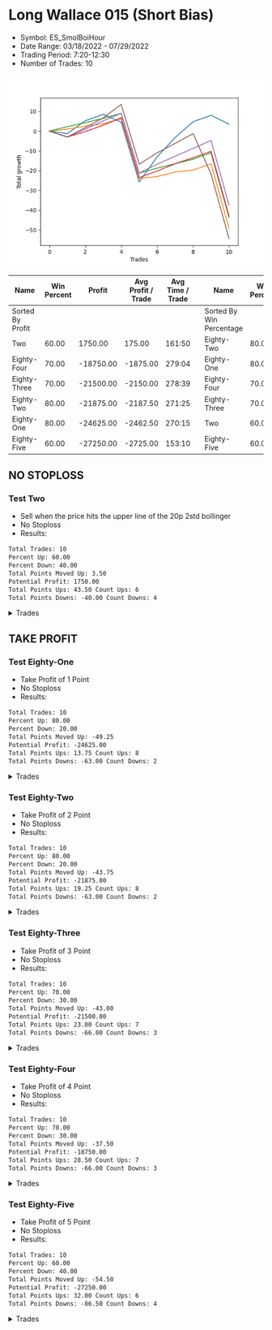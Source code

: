 # Long Wallace 015 (Short Bias)
- Symbol: ES_SmolBoiHour
- Date Range: 03/18/2022 - 07/29/2022
- Trading Period: 7:20-12:30
- Number of Trades: 10

![Plot](LongWallace015ES_SmolBoiHour(ShortBias).png)

| Name | Win Percent | Profit | Avg Profit / Trade | Avg Time / Trade |      | Name | Win Percent | Profit | Avg Profit / Trade | Avg Time / Trade |
| ---- | ----------- | ------ | ------------------ | ---------------- | ---- | ---- | ----------- | ------ | ------------------ | ---------------- |
| Sorted By <br> Profit | | | | | | Sorted By <br> Win Percentage ||||
| Two | 60.00 | 1750.00 | 175.00 | 161:50 |     | Eighty-Two | 80.00 | -21875.00 | -2187.50 | 271:25 |
| Eighty-Four | 70.00 | -18750.00 | -1875.00 | 279:04 |     | Eighty-One | 80.00 | -24625.00 | -2462.50 | 270:15 |
| Eighty-Three | 70.00 | -21500.00 | -2150.00 | 278:39 |     | Eighty-Four | 70.00 | -18750.00 | -1875.00 | 279:04 |
| Eighty-Two | 80.00 | -21875.00 | -2187.50 | 271:25 |     | Eighty-Three | 70.00 | -21500.00 | -2150.00 | 278:39 |
| Eighty-One | 80.00 | -24625.00 | -2462.50 | 270:15 |     | Two | 60.00 | 1750.00 | 175.00 | 161:50 |
| Eighty-Five | 60.00 | -27250.00 | -2725.00 | 153:10 |     | Eighty-Five | 60.00 | -27250.00 | -2725.00 | 153:10 |

## NO STOPLOSS

### Test Two
* Sell when the price hits the upper line of the 20p 2std bollinger
* No Stoploss
* Results:
```
Total Trades: 10
Percent Up: 60.00
Percent Down: 40.00
Total Points Moved Up: 3.50
Potential Profit: 1750.00
Total Points Ups: 43.50 Count Ups: 6
Total Points Downs: -40.00 Count Downs: 4
```

<details><summary>Trades</summary>

<code>In: 2022-03-28 08:38:00		Out: 2022-03-28 09:07:10		Total Position Time: 29:10		Total Move Up: -1.25		Total to Date: -1.25</code> <br />
<code>In: 2022-03-30 08:13:00		Out: 2022-03-30 08:35:15		Total Position Time: 22:15		Total Move Up: 6.50		Total to Date: 5.25</code> <br />
<code>In: 2022-04-12 09:28:00		Out: 2022-04-12 09:50:15		Total Position Time: 22:15		Total Move Up: 3.25		Total to Date: 8.50</code> <br />
<code>In: 2022-05-02 10:05:00		Out: 2022-05-02 11:03:45		Total Position Time: 58:45		Total Move Up: -4.00		Total to Date: 4.50</code> <br />
<code>In: 2022-06-09 12:03:00		Out: 2022-06-09 12:46:00		Total Position Time: 43:00		Total Move Up: -30.25		Total to Date: -25.75</code> <br />
<code>In: 2022-06-14 12:16:00		Out: 2022-06-14 12:29:35		Total Position Time: 13:35		Total Move Up: 12.75		Total to Date: -13.00</code> <br />
<code>In: 2022-06-23 09:06:00		Out: 2022-06-23 09:19:05		Total Position Time: 13:05		Total Move Up: 9.75		Total to Date: -3.25</code> <br />
<code>In: 2022-07-06 08:34:00		Out: 2022-07-06 08:51:15		Total Position Time: 17:15		Total Move Up: 8.00		Total to Date: 4.75</code> <br />
<code>In: 2022-07-12 12:06:00		Out: 2022-07-13 10:03:00		Total Position Time: 1317:00		Total Move Up: 3.25		Total to Date: 8.00</code> <br />
<code>In: 2022-07-22 08:26:00		Out: 2022-07-25 09:48:00		Total Position Time: 82:00		Total Move Up: -4.50		Total to Date: 3.50</code> <br />


</details>

## TAKE PROFIT

### Test Eighty-One
* Take Profit of 1 Point
* No Stoploss
* Results:
```
Total Trades: 10
Percent Up: 80.00
Percent Down: 20.00
Total Points Moved Up: -49.25
Potential Profit: -24625.00
Total Points Ups: 13.75 Count Ups: 8
Total Points Downs: -63.00 Count Downs: 2
```

<details><summary>Trades</summary>

<code>In: 2022-03-28 08:38:00		Out: 2022-03-28 08:38:50		Total Position Time: 00:50		Total Move Up: 1.00		Total to Date: 1.00</code> <br />
<code>In: 2022-03-30 08:13:00		Out: 2022-03-30 08:13:25		Total Position Time: 00:25		Total Move Up: 1.50		Total to Date: 2.50</code> <br />
<code>In: 2022-04-12 09:28:00		Out: 2022-04-12 09:31:30		Total Position Time: 03:30		Total Move Up: 1.25		Total to Date: 3.75</code> <br />
<code>In: 2022-05-02 10:05:00		Out: 2022-05-02 10:05:20		Total Position Time: 00:20		Total Move Up: 2.50		Total to Date: 6.25</code> <br />
<code>In: 2022-06-09 12:03:00		Out: 2022-06-09 12:46:00		Total Position Time: 43:00		Total Move Up: -30.25		Total to Date: -24.00</code> <br />
<code>In: 2022-06-14 12:16:00		Out: 2022-06-14 12:22:05		Total Position Time: 06:05		Total Move Up: 1.00		Total to Date: -23.00</code> <br />
<code>In: 2022-06-23 09:06:00		Out: 2022-06-23 09:06:55		Total Position Time: 00:55		Total Move Up: 2.25		Total to Date: -20.75</code> <br />
<code>In: 2022-07-06 08:34:00		Out: 2022-07-06 08:34:30		Total Position Time: 00:30		Total Move Up: 1.00		Total to Date: -19.75</code> <br />
<code>In: 2022-07-12 12:06:00		Out: 2022-07-13 10:03:00		Total Position Time: 1317:00		Total Move Up: 3.25		Total to Date: -16.50</code> <br />
<code>In: 2022-07-22 08:26:00		Out: 2022-07-26 06:36:00		Total Position Time: 1330:00		Total Move Up: -32.75		Total to Date: -49.25</code> <br />


</details>

### Test Eighty-Two
* Take Profit of 2 Point
* No Stoploss
* Results:
```
Total Trades: 10
Percent Up: 80.00
Percent Down: 20.00
Total Points Moved Up: -43.75
Potential Profit: -21875.00
Total Points Ups: 19.25 Count Ups: 8
Total Points Downs: -63.00 Count Downs: 2
```

<details><summary>Trades</summary>

<code>In: 2022-03-28 08:38:00		Out: 2022-03-28 08:44:40		Total Position Time: 06:40		Total Move Up: 2.25		Total to Date: 2.25</code> <br />
<code>In: 2022-03-30 08:13:00		Out: 2022-03-30 08:13:35		Total Position Time: 00:35		Total Move Up: 2.00		Total to Date: 4.25</code> <br />
<code>In: 2022-04-12 09:28:00		Out: 2022-04-12 09:33:30		Total Position Time: 05:30		Total Move Up: 2.25		Total to Date: 6.50</code> <br />
<code>In: 2022-05-02 10:05:00		Out: 2022-05-02 10:05:20		Total Position Time: 00:20		Total Move Up: 2.50		Total to Date: 9.00</code> <br />
<code>In: 2022-06-09 12:03:00		Out: 2022-06-09 12:46:00		Total Position Time: 43:00		Total Move Up: -30.25		Total to Date: -21.25</code> <br />
<code>In: 2022-06-14 12:16:00		Out: 2022-06-14 12:25:35		Total Position Time: 09:35		Total Move Up: 2.50		Total to Date: -18.75</code> <br />
<code>In: 2022-06-23 09:06:00		Out: 2022-06-23 09:06:55		Total Position Time: 00:55		Total Move Up: 2.25		Total to Date: -16.50</code> <br />
<code>In: 2022-07-06 08:34:00		Out: 2022-07-06 08:34:40		Total Position Time: 00:40		Total Move Up: 2.25		Total to Date: -14.25</code> <br />
<code>In: 2022-07-12 12:06:00		Out: 2022-07-13 10:03:00		Total Position Time: 1317:00		Total Move Up: 3.25		Total to Date: -11.00</code> <br />
<code>In: 2022-07-22 08:26:00		Out: 2022-07-26 06:36:00		Total Position Time: 1330:00		Total Move Up: -32.75		Total to Date: -43.75</code> <br />


</details>

### Test Eighty-Three
* Take Profit of 3 Point
* No Stoploss
* Results:
```
Total Trades: 10
Percent Up: 70.00
Percent Down: 30.00
Total Points Moved Up: -43.00
Potential Profit: -21500.00
Total Points Ups: 23.00 Count Ups: 7
Total Points Downs: -66.00 Count Downs: 3
```

<details><summary>Trades</summary>

<code>In: 2022-03-28 08:38:00		Out: 2022-03-28 09:37:55		Total Position Time: 59:55		Total Move Up: -3.00		Total to Date: -3.00</code> <br />
<code>In: 2022-03-30 08:13:00		Out: 2022-03-30 08:15:25		Total Position Time: 02:25		Total Move Up: 2.75		Total to Date: -0.25</code> <br />
<code>In: 2022-04-12 09:28:00		Out: 2022-04-12 09:50:15		Total Position Time: 22:15		Total Move Up: 3.25		Total to Date: 3.00</code> <br />
<code>In: 2022-05-02 10:05:00		Out: 2022-05-02 10:05:25		Total Position Time: 00:25		Total Move Up: 3.75		Total to Date: 6.75</code> <br />
<code>In: 2022-06-09 12:03:00		Out: 2022-06-09 12:46:00		Total Position Time: 43:00		Total Move Up: -30.25		Total to Date: -23.50</code> <br />
<code>In: 2022-06-14 12:16:00		Out: 2022-06-14 12:25:40		Total Position Time: 09:40		Total Move Up: 3.25		Total to Date: -20.25</code> <br />
<code>In: 2022-06-23 09:06:00		Out: 2022-06-23 09:07:10		Total Position Time: 01:10		Total Move Up: 3.75		Total to Date: -16.50</code> <br />
<code>In: 2022-07-06 08:34:00		Out: 2022-07-06 08:34:45		Total Position Time: 00:45		Total Move Up: 3.00		Total to Date: -13.50</code> <br />
<code>In: 2022-07-12 12:06:00		Out: 2022-07-13 10:03:00		Total Position Time: 1317:00		Total Move Up: 3.25		Total to Date: -10.25</code> <br />
<code>In: 2022-07-22 08:26:00		Out: 2022-07-26 06:36:00		Total Position Time: 1330:00		Total Move Up: -32.75		Total to Date: -43.00</code> <br />


</details>

### Test Eighty-Four
* Take Profit of 4 Point
* No Stoploss
* Results:
```
Total Trades: 10
Percent Up: 70.00
Percent Down: 30.00
Total Points Moved Up: -37.50
Potential Profit: -18750.00
Total Points Ups: 28.50 Count Ups: 7
Total Points Downs: -66.00 Count Downs: 3
```

<details><summary>Trades</summary>

<code>In: 2022-03-28 08:38:00		Out: 2022-03-28 09:37:55		Total Position Time: 59:55		Total Move Up: -3.00		Total to Date: -3.00</code> <br />
<code>In: 2022-03-30 08:13:00		Out: 2022-03-30 08:15:40		Total Position Time: 02:40		Total Move Up: 4.00		Total to Date: 1.00</code> <br />
<code>In: 2022-04-12 09:28:00		Out: 2022-04-12 09:50:35		Total Position Time: 22:35		Total Move Up: 4.25		Total to Date: 5.25</code> <br />
<code>In: 2022-05-02 10:05:00		Out: 2022-05-02 10:05:25		Total Position Time: 00:25		Total Move Up: 3.75		Total to Date: 9.00</code> <br />
<code>In: 2022-06-09 12:03:00		Out: 2022-06-09 12:46:00		Total Position Time: 43:00		Total Move Up: -30.25		Total to Date: -21.25</code> <br />
<code>In: 2022-06-14 12:16:00		Out: 2022-06-14 12:25:45		Total Position Time: 09:45		Total Move Up: 4.50		Total to Date: -16.75</code> <br />
<code>In: 2022-06-23 09:06:00		Out: 2022-06-23 09:07:25		Total Position Time: 01:25		Total Move Up: 4.00		Total to Date: -12.75</code> <br />
<code>In: 2022-07-06 08:34:00		Out: 2022-07-06 08:35:00		Total Position Time: 01:00		Total Move Up: 4.00		Total to Date: -8.75</code> <br />
<code>In: 2022-07-12 12:06:00		Out: 2022-07-13 10:06:00		Total Position Time: 1320:00		Total Move Up: 4.00		Total to Date: -4.75</code> <br />
<code>In: 2022-07-22 08:26:00		Out: 2022-07-26 06:36:00		Total Position Time: 1330:00		Total Move Up: -32.75		Total to Date: -37.50</code> <br />


</details>

### Test Eighty-Five
* Take Profit of 5 Point
* No Stoploss
* Results:
```
Total Trades: 10
Percent Up: 60.00
Percent Down: 40.00
Total Points Moved Up: -54.50
Potential Profit: -27250.00
Total Points Ups: 32.00 Count Ups: 6
Total Points Downs: -86.50 Count Downs: 4
```

<details><summary>Trades</summary>

<code>In: 2022-03-28 08:38:00		Out: 2022-03-28 09:37:55		Total Position Time: 59:55		Total Move Up: -3.00		Total to Date: -3.00</code> <br />
<code>In: 2022-03-30 08:13:00		Out: 2022-03-30 08:19:20		Total Position Time: 06:20		Total Move Up: 4.75		Total to Date: 1.75</code> <br />
<code>In: 2022-04-12 09:28:00		Out: 2022-04-12 09:50:40		Total Position Time: 22:40		Total Move Up: 5.00		Total to Date: 6.75</code> <br />
<code>In: 2022-05-02 10:05:00		Out: 2022-05-02 10:07:45		Total Position Time: 02:45		Total Move Up: 6.75		Total to Date: 13.50</code> <br />
<code>In: 2022-06-09 12:03:00		Out: 2022-06-09 12:46:00		Total Position Time: 43:00		Total Move Up: -30.25		Total to Date: -16.75</code> <br />
<code>In: 2022-06-14 12:16:00		Out: 2022-06-14 12:27:05		Total Position Time: 11:05		Total Move Up: 5.75		Total to Date: -11.00</code> <br />
<code>In: 2022-06-23 09:06:00		Out: 2022-06-23 09:18:00		Total Position Time: 12:00		Total Move Up: 4.75		Total to Date: -6.25</code> <br />
<code>In: 2022-07-06 08:34:00		Out: 2022-07-06 08:36:55		Total Position Time: 02:55		Total Move Up: 5.00		Total to Date: -1.25</code> <br />
<code>In: 2022-07-12 12:06:00		Out: 2022-07-13 12:47:00		Total Position Time: 41:00		Total Move Up: -20.50		Total to Date: -21.75</code> <br />
<code>In: 2022-07-22 08:26:00		Out: 2022-07-26 06:36:00		Total Position Time: 1330:00		Total Move Up: -32.75		Total to Date: -54.50</code> <br />


</details>